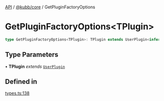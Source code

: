 [API](../../../packages.md) / [@kubb/core](../index.md) / GetPluginFactoryOptions

# GetPluginFactoryOptions\<TPlugin\>

```ts
type GetPluginFactoryOptions<TPlugin>: TPlugin extends UserPlugin<infer X> ? X : never;
```

## Type Parameters

• **TPlugin** *extends* [`UserPlugin`](UserPlugin.md)

## Defined in

[types.ts:138](https://github.com/kubb-project/kubb/blob/ff80665146ae086e044807d0072fda660e72e1fd/packages/core/src/types.ts#L138)
